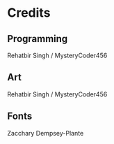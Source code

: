 # Credits
## Programming
Rehatbir Singh / MysteryCoder456

## Art
Rehatbir Singh / MysteryCoder456

## Fonts
Zacchary Dempsey-Plante

